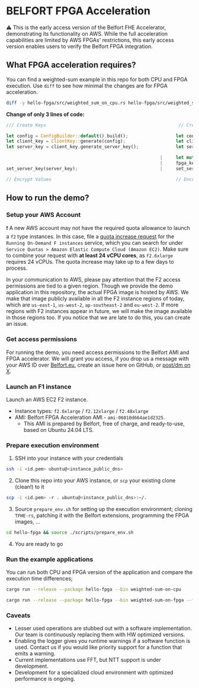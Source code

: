 # BELFORT FPGA Acceleration

:warning: This is the early access version of the Belfort FHE Accelerator, demonstrating its functionality on AWS. While the full acceleration capabilities are limited by AWS FPGAs' restrictions, this early access version enables users to verify the Belfort FPGA integration.

## What FPGA acceleration requires?

You can find a weighted-sum example in this repo for both CPU and FPGA execution. Use `diff` to see how minimal the changes are for FPGA acceleration.

```bash
diff -y hello-fpga/src/weighted_sum_on_cpu.rs hello-fpga/src/weighted_sum_on_fpga.rs
```

**Change of only 3 lines of code:**

```Rust
/// Create Keys                                                  // Create Keys

let config = ConfigBuilder::default().build();                  let config = ConfigBuilder::default().build();
let client_key = ClientKey::generate(config);                   let client_key = ClientKey::generate(config);
let server_key = client_key.generate_server_key();              let server_key = client_key.generate_server_key();

                                                          |     let mut fpga_key = BelfortServerKey::from(&server_key);
                                                          |     fpga_key.connect();
set_server_key(server_key);                               |     set_server_key(fpga_key.clone());

// Encrypt Values                                               // Encrypt Values
```

## How to run the demo?

### Setup your AWS Account

:exclamation: A new AWS account may not have the required quota allowance to launch a `f2` type instances. In this case, file a [quota increase request](https://aws.amazon.com/getting-started/hands-on/request-service-quota-increase/) for the `Running On-Demand F instances` service, which you can search for under `Service Quotas > Amazon Elastic Compute Cloud (Amazon EC2)`. Make sure to combine your request with **at least 24 vCPU cores**, as `f2.6xlarge` requires 24 vCPUs. The quota increase may take up to a few days to process.

In your communication to AWS, please pay attention that the F2 access permissions are tied to a given region. Though we provide the demo application in this repository, the actual FPGA image is hosted by AWS. We make that image publicly available in all the F2 instance regions of today, which are `us-east-1`, `us-west-2`, `ap-southeast-2` and `eu-west-2`. If more regions with F2 instances appear in future, we will make the image available in those regions too. If you notice that we are late to do this, you can create an issue.

### Get access permissions

For running the demo, you need access permissions to the Belfort AMI and FPGA accelerator. We will grant you access, if you drop us a message with your AWS ID over [Belfort.eu](https://belfort.eu/contact/), create an issue here on GitHub, or [post/dm on X](https://x.com/belfort_eu).

### Launch an F1 instance

Launch an AWS EC2 F2 instance.

- Instance types: `f2.6xlarge` / `f2.12xlarge` / `f2.48xlarge`
- AMI: Belfort FPGA Acceleration AMI - `ami-06810d664ae1d2325`.
  - This AMI is prepared by Belfort, free of charge, and ready-to-use, based on Ubuntu 24.04 LTS.

### Prepare execution environment

1. SSH into your instance with your credentials

```bash
ssh -i <id.pem> ubuntu@<instance_public_dns>
```

2. Clone this repo into your AWS instance, or `scp` your existing clone (clean!) to it

```bash
scp -i <id.pem> -r . ubuntu@<instance_public_dns>:~/.
```

3. Source `prepare_env.sh` for setting up the execution environment; cloning `TFHE-rs`, patching it with the Belfort extensions, programming the FPGA images, ...

```bash
cd hello-fpga && source ./scripts/prepare_env.sh
```

4. You are ready to go

### Run the example applications

You can run both CPU and FPGA version of the application and compare the execution time differences;

```bash
cargo run --release --package hello-fpga --bin weighted-sum-on-cpu
```

```bash
cargo run --release --package hello-fpga --bin weighted-sum-on-fpga --features fpga
```

### Caveats

- Lesser used operations are stubbed out with a software implementation. Our team is continuously replacing them with HW optimized versions.
- Enabling the logger gives you runtime warnings if a software function is used. Contact us if you would like priority support for a function that emits a warning.
- Current implementations use FFT, but NTT support is under development.
- Development for a specialized cloud environment with optimized performance is ongoing.
